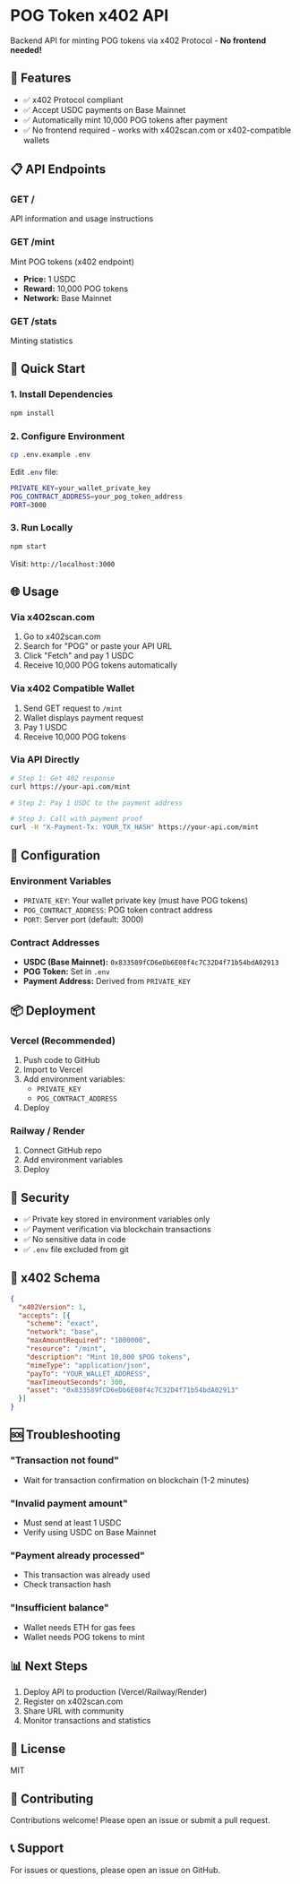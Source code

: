 # POG Token x402 API

Backend API for minting POG tokens via x402 Protocol - **No frontend needed!**

## 🎯 Features

- ✅ x402 Protocol compliant
- ✅ Accept USDC payments on Base Mainnet
- ✅ Automatically mint 10,000 POG tokens after payment
- ✅ No frontend required - works with x402scan.com or x402-compatible wallets

## 📋 API Endpoints

### GET /

API information and usage instructions

### GET /mint

Mint POG tokens (x402 endpoint)

- **Price:** 1 USDC
- **Reward:** 10,000 POG tokens
- **Network:** Base Mainnet

### GET /stats

Minting statistics

## 🚀 Quick Start

### 1. Install Dependencies

```bash
npm install
```

### 2. Configure Environment

```bash
cp .env.example .env
```

Edit `.env` file:
```bash
PRIVATE_KEY=your_wallet_private_key
POG_CONTRACT_ADDRESS=your_pog_token_address
PORT=3000
```

### 3. Run Locally

```bash
npm start
```

Visit: `http://localhost:3000`

## 🌐 Usage

### Via x402scan.com

1. Go to x402scan.com
2. Search for "POG" or paste your API URL
3. Click "Fetch" and pay 1 USDC
4. Receive 10,000 POG tokens automatically

### Via x402 Compatible Wallet

1. Send GET request to `/mint`
2. Wallet displays payment request
3. Pay 1 USDC
4. Receive 10,000 POG tokens

### Via API Directly

```bash
# Step 1: Get 402 response
curl https://your-api.com/mint

# Step 2: Pay 1 USDC to the payment address

# Step 3: Call with payment proof
curl -H "X-Payment-Tx: YOUR_TX_HASH" https://your-api.com/mint
```

## 🔧 Configuration

### Environment Variables

- `PRIVATE_KEY`: Your wallet private key (must have POG tokens)
- `POG_CONTRACT_ADDRESS`: POG token contract address
- `PORT`: Server port (default: 3000)

### Contract Addresses

- **USDC (Base Mainnet):** `0x833589fCD6eDb6E08f4c7C32D4f71b54bdA02913`
- **POG Token:** Set in `.env`
- **Payment Address:** Derived from `PRIVATE_KEY`

## 📦 Deployment

### Vercel (Recommended)

1. Push code to GitHub
2. Import to Vercel
3. Add environment variables:
   - `PRIVATE_KEY`
   - `POG_CONTRACT_ADDRESS`
4. Deploy

### Railway / Render

1. Connect GitHub repo
2. Add environment variables
3. Deploy

## 🔐 Security

- ✅ Private key stored in environment variables only
- ✅ Payment verification via blockchain transactions
- ✅ No sensitive data in code
- ✅ `.env` file excluded from git

## 📝 x402 Schema

```json
{
  "x402Version": 1,
  "accepts": [{
    "scheme": "exact",
    "network": "base",
    "maxAmountRequired": "1000000",
    "resource": "/mint",
    "description": "Mint 10,000 $POG tokens",
    "mimeType": "application/json",
    "payTo": "YOUR_WALLET_ADDRESS",
    "maxTimeoutSeconds": 300,
    "asset": "0x833589fCD6eDb6E08f4c7C32D4f71b54bdA02913"
  }]
}
```

## 🆘 Troubleshooting

### "Transaction not found"
- Wait for transaction confirmation on blockchain (1-2 minutes)

### "Invalid payment amount"
- Must send at least 1 USDC
- Verify using USDC on Base Mainnet

### "Payment already processed"
- This transaction was already used
- Check transaction hash

### "Insufficient balance"
- Wallet needs ETH for gas fees
- Wallet needs POG tokens to mint

## 📊 Next Steps

1. Deploy API to production (Vercel/Railway/Render)
2. Register on x402scan.com
3. Share URL with community
4. Monitor transactions and statistics

## 📄 License

MIT

## 🤝 Contributing

Contributions welcome! Please open an issue or submit a pull request.

## 📞 Support

For issues or questions, please open an issue on GitHub.

